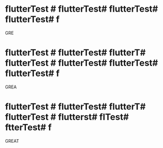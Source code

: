 # flutterTest # flutterTest# flutterTest# flutterTest# f
GRE
# flutterTest # flutterTest# flutterT# flutterTest # flutterTest# flutterTest# flutterTest# f
GREA
# flutterTest # flutterTest# flutterT# flutterTest # flutterst# flTest# ftterTest# f
GREAT 
